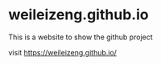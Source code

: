# weileizeng.github.io
This is a website to show the github project

visit https://weileizeng.github.io/
